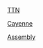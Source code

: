 [TTN](Documentation/TTN.md)

[Cayenne](Documentation/Cayenne.md)

[Assembly](Documentation/Assembly.md)


